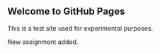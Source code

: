 ## Welcome to GitHub Pages

This is a test site used for experimental purposes.

New assignment added.
